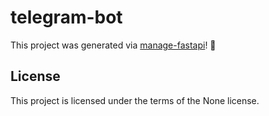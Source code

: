# telegram-bot

This project was generated via [manage-fastapi](https://ycd.github.io/manage-fastapi/)! :tada:

## License

This project is licensed under the terms of the None license.
